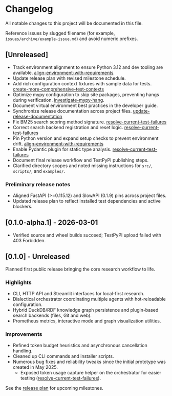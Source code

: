 # Changelog

All notable changes to this project will be documented in this file.

Reference issues by slugged filename (for example,
`issues/archive/example-issue.md`) and avoid numeric prefixes.

## [Unreleased]
- Track environment alignment to ensure Python 3.12 and dev tooling are
  available.
    [align-environment-with-requirements]
 - Update release plan with revised milestone schedule.
  - Add rich configuration context fixtures with sample data for tests.
    [create-more-comprehensive-test-contexts]
- Optimize mypy configuration to skip site packages, preventing hangs during
verification. [investigate-mypy-hang](issues/archive/investigate-mypy-hang.md).
- Document virtual environment best practices in the developer guide.
 - Synchronize release documentation across project files.
    [update-release-documentation]
 - Fix BM25 search scoring method signature.
    [resolve-current-test-failures]
 - Correct search backend registration and reset logic.
    [resolve-current-test-failures]
 - Pin Python version and expand setup checks to prevent environment drift.
    [align-environment-with-requirements]
 - Enable Pydantic plugin for static type analysis.
    [resolve-current-test-failures]
- Document final release workflow and TestPyPI publishing steps.
- Clarified directory scopes and noted missing instructions for `src/`, `scripts/`, and `examples/`.

### Preliminary release notes
- Aligned FastAPI (>=0.115.12) and SlowAPI (0.1.9) pins across project files.
- Updated release plan to reflect installed test dependencies and active blockers.

## [0.1.0-alpha.1] - 2026-03-01
- Verified source and wheel builds succeed; TestPyPI upload failed with 403 Forbidden.

## [0.1.0] - Unreleased
Planned first public release bringing the core research workflow to life.

### Highlights
- CLI, HTTP API and Streamlit interfaces for local-first research.
- Dialectical orchestrator coordinating multiple agents with hot-reloadable configuration.
- Hybrid DuckDB/RDF knowledge graph persistence and plugin-based search backends
  (files, Git and web).
- Prometheus metrics, interactive mode and graph visualization utilities.

### Improvements
- Refined token budget heuristics and asynchronous cancellation handling.
- Cleaned up CLI commands and installer scripts.
- Numerous bug fixes and reliability tweaks since the initial prototype was created in May 2025.
  - Exposed token usage capture helper on the orchestrator for easier testing
    ([resolve-current-test-failures]).

See the [release plan](docs/release_plan.md) for upcoming milestones.

[align-environment-with-requirements]: issues/archive/align-environment-with-requirements.md
[create-more-comprehensive-test-contexts]: issues/archive/create-more-comprehensive-test-contexts.md
[update-release-documentation]: issues/archive/update-release-documentation.md
[resolve-current-test-failures]: issues/archive/resolve-current-test-failures.md

